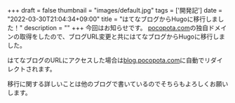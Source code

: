 +++
draft = false
thumbnail = "images/default.jpg"
tags = ['開発記']
date = "2022-03-30T21:04:34+09:00"
title = "はてなブログからHugoに移行しました！"
description = ""
+++
今回はお知らせです。
<a href="https://pocopota.com">pocopota.com</a>の独自ドメインの取得をしたので、ブログURL変更と共にはてなブログからHugoに移行しました。

はてなブログのURLにアクセスした場合は<a href="https://blog.pocopota.com">blog.pocopota.com</a>に自動でリダイレクトされます。

移行に関する詳しいことは他のブログで書いているのでそちらもよろしくお願いします。

<div class="iframely-embed"><div class="iframely-responsive" style="padding-bottom: 56.25%; padding-top: 120px;"><a href="https://blog.vcborn.com/2022/03/stop-use-hatena/" data-iframely-url="//iframely.net/hSVB27s"></a></div></div><script async src="//iframely.net/embed.js" charset="utf-8"></script>
